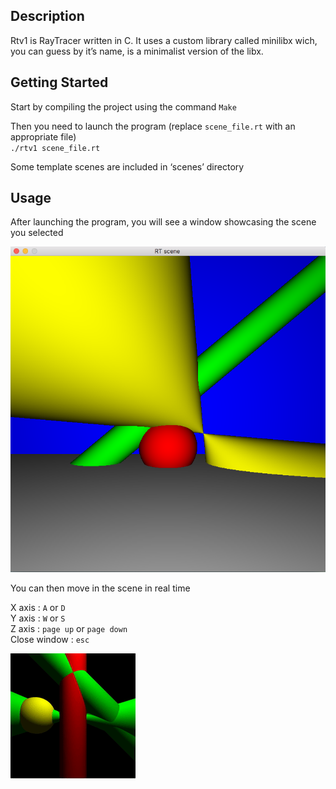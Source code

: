 ## Description

Rtv1 is RayTracer written in C. It uses a custom library called minilibx wich, you can guess by it’s name, is a minimalist version of the libx.

## Getting Started

Start by compiling the project using the command `Make`

Then you need to launch the program (replace `scene_file.rt` with an appropriate file)<br>
`./rtv1 scene_file.rt`

Some template scenes are included in ‘scenes’ directory

## Usage

After launching the program, you will see a window showcasing the scene you selected

![alt text](https://github.com/narajaon/RTv1/blob/master/readme_pics/simple_scene.png)

You can then move in the scene in real time

X axis :		`A` or `D` <br>
Y axis :		`W` or `S` <br>
Z axis :		`page up` or `page down` <br>
Close window :	`esc`

![alt text](https://github.com/narajaon/RTv1/blob/master/readme_pics/rotation.gif)
